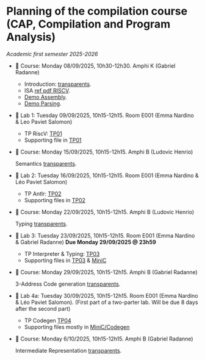 # Planning of the compilation course (CAP, Compilation and Program Analysis)
_Academic first semester 2025-2026_

- :book: Course: Monday 08/09/2025, 10h30-12h30. Amphi K (Gabriel Radanne)

  * Introduction: [transparents](course/cap_cours01_intro.pdf).
  * ISA [ref pdf RISCV](course/riscv_isa.pdf).
  * [Demo Assembly](course/demo20.s).
  * [Demo Parsing](course/ANTLRExamples.tar.xz).

- :hammer: Lab 1: Tuesday 09/09/2025, 10h15-12h15. Room E001 (Emma Nardino & Leo Paviet Salomon)

  * TP RiscV: [TP01](TP01/tp1.pdf)
  * Supporting file in [TP01](TP01/riscv)

- :book: Course: Monday 15/09/2025, 10h15-12h15. Amphi B (Ludovic Henrio)

  Semantics [transparents](course/CAP_Semantics.pdf).

- :hammer: Lab 2: Tuesday 16/09/2025, 10h15-12h15. Room E001 (Emma Nardino & Léo Paviet Salomon)

  * TP Antlr: [TP02](TP02/tp2.pdf)
  * Supporting files in [TP02](TP02/)

- :book: Course: Monday 22/09/2025, 10h15-12h15. Amphi B (Ludovic Henrio)

  Typing [transparents](course/CAP_Typing.pdf).

- :hammer: Lab 3: Tuesday 23/09/2025, 10h15-12h15. Room E001 (Emma Nardino & Gabriel Radanne)
  **Due Monday 29/09/2025 @ 23h59**

  * TP Interpreter & Typing: [TP03](TP03/tp3.pdf)
  * Supporting files in [TP03](TP03/) & [MiniC](MiniC/TypingAndInterpret/)

- :book: Course: Monday 29/09/2025, 10h15-12h15. Amphi B (Gabriel Radanne)

  3-Address Code generation [transparents](course/cap_cours04_3ad_codegen.pdf).

- :hammer: Lab 4a: Tuesday 30/09/2025, 10h15-12h15. Room E001 (Emma Nardino & Léo Paviet Salomon).
  (First part of a two-parter lab. Will be due 8 days after the second part)
  
  * TP Codegen [TP04](Codegen/tp4a.pdf)
  * Supporting files mostly in [MiniC/Codegen](MiniC/CodeGen/)

- :book: Course: Monday 6/10/2025, 10h15-12h15. Amphi B (Gabriel Radanne)

  Intermediate Representation [transparents](course/cap_cours05_irs.pdf).

